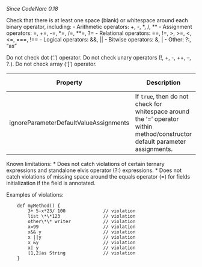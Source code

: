 *Since CodeNarc 0.18*

Check that there is at least one space (blank) or whitespace around each
binary operator, including: - Arithmetic operators: +, -, *, /, \*\* -
Assignment operators: =, +=, -=, *=, /=, \*\*=, ?= - Relational
operators: ==, !=, \>, \>=, \<, \<=, ===, !== - Logical operators: &&,
|| - Bitwise operators: &, | - Other: ?:, “as”

Do not check dot (‘.’) operator. Do not check unary operators (!, +, -,
++, –, ?.). Do not check array (‘\[’) operator.

<table>
<colgroup>
<col style="width: 40%" />
<col style="width: 33%" />
<col style="width: 25%" />
</colgroup>
<thead>
<tr class="header">
<th>Property</th>
<th>Description</th>
<th>Default Value</th>
</tr>
</thead>
<tbody>
<tr class="odd">
<td>ignoreParameterDefaultValueAssignments</td>
<td>If <code>true</code>, then do not check for whitespace around the
‘=’ operator within method/constructor default parameter
assignments.</td>
<td><code>true</code></td>
</tr>
</tbody>
</table>

Known limitations: \* Does not catch violations of certain ternary
expressions and standalone elvis operator (?:) expressions. \* Does not
catch violations of missing space around the equals operator (=) for
fields initialization if the field is annotated.

Examples of violations:

        def myMethod() {
            3+ 5-x*23/ 100              // violation
            list \*\*123                // violation
            other\*\* writer            // violation
            x=99                        // violation
            x&& y                       // violation
            x ||y                       // violation
            x &y                        // violation
            x| y                        // violation
            [1,2]as String              // violation
        }

